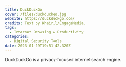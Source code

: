 ```yaml
---
title: DuckDuckGo
cover: /files/duckduckgo.jpg
website: https://duckduckgo.com/
credits: Text by Khairil/EngageMedia.
tags:
  - Internet Browsing & Productivity
categories:
  - Digital Security Tools
date: 2023-01-29T19:51:42.320Z
---
```

D﻿uckDuckGo is a privacy-focused internet search engine.
